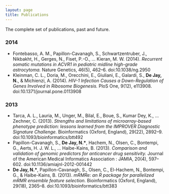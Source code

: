 ```yaml
---
layout: page
title: Publications
---
```


The complete set of publications, past and future.

### 2014

* Fontebasso, A. M., Papillon-Cavanagh, S., Schwartzentruber, J., Nikbakht, H., Gerges, N., Fiset, P.-O., … Kieran, M. W. (2014). <em>Recurrent somatic mutations in ACVR1 in pediatric midline high-grade astrocytoma.</em> Nature Genetics, 46(5), 462–6. doi:10.1038/ng.2950
* Kleinman, C. L., Doria, M., Orecchini, E., Giuliani, E., Galardi, S., <strong>De Jay, N.</strong>, & Michienzi, A. (2014). <em>HIV-1 Infection Causes a Down-Regulation of Genes Involved in Ribosome Biogenesis.</em> PloS One, 9(12), e113908. doi:10.1371/journal.pone.0113908

### 2013

* Tarca, A. L., Lauria, M., Unger, M., Bilal, E., Boue, S., Kumar Dey, K., … Zechner, C. (2013). <em>Strengths and limitations of microarray-based phenotype prediction: lessons learned from the IMPROVER Diagnostic Signature Challenge.</em> Bioinformatics (Oxford, England), 29(22), 2892–9. doi:10.1093/bioinformatics/btt492
* Papillon-Cavanagh, S., <strong>De Jay, N.*</strong>, Hachem, N., Olsen, C., Bontempi, G., Aerts, H. J. W. L., … Haibe-Kains, B. (2013). <em>Comparison and validation of genomic predictors for anticancer drug sensitivity.</em> Journal of the American Medical Informatics Association : JAMIA, 20(4), 597–602. doi:10.1136/amiajnl-2012-001442
* <strong>De Jay, N.*</strong>, Papillon-Cavanagh, S., Olsen, C., El-Hachem, N., Bontempi, G., & Haibe-Kains, B. (2013). <em>mRMRe: an R package for parallelized mRMR ensemble feature selection.</em> Bioinformatics (Oxford, England), 29(18), 2365–8. doi:10.1093/bioinformatics/btt383
